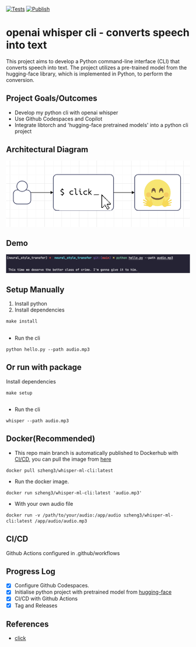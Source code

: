 [![Tests](https://github.com/szheng3/openai_whisper_cli/actions/workflows/python-app.yml/badge.svg)](https://github.com/szheng3/openai_whisper_cli/actions/workflows/python-app.yml)
[![Publish](https://github.com/szheng3/openai_whisper_cli/actions/workflows/publish.yml/badge.svg)](https://github.com/szheng3/openai_whisper_cli/actions/workflows/publish.yml)

# openai whisper cli - converts speech into text

This project aims to develop a Python command-line interface (CLI) that converts speech into text. The project utilizes a pre-trained model from the hugging-face library, which is implemented in Python, to perform the conversion.

## Project Goals/Outcomes

* Develop my python cli with openai whisper
* Use Github Codespaces and Copilot
* Integrate libtorch and 'hugging-face pretrained models' into a python cli project

## Architectural Diagram

![image](./assets/diagram.png)
## Demo
![image](./assets/demo1.png)

## Setup Manually

1. Install python
2. Install dependencies
```
make install
```


## 
* Run the cli
```
python hello.py --path audio.mp3
```

## Or run with package 
Install dependencies
```
make setup
```

## 
* Run the cli
```
whisper --path audio.mp3
```
  
## Docker(Recommended)

* This repo main branch is automatically published to Dockerhub with [CI/CD](https://github.com/szheng3/openai_whisper_cli/actions/workflows/publish.yml), you can pull the image from [here](https://hub.docker.com/repository/docker/szheng3/whisper-ml-cli/general)
```
docker pull szheng3/whisper-ml-cli:latest
```
* Run the docker image.
```
docker run szheng3/whisper-ml-cli:latest 'audio.mp3'
```

* With your own audio file
```
docker run -v /path/to/your/audio:/app/audio szheng3/whisper-ml-cli:latest /app/audio/audio.mp3
```


## CI/CD

Github Actions configured in .github/workflows




## Progress Log

- [x] Configure Github Codespaces.
- [x] Initialise python project with pretrained model from [hugging-face](https://huggingface.co/openai/whisper-large)
- [x] CI/CD with Github Actions
- [x] Tag and Releases

## References


* [click](https://github.com/pallets/click)